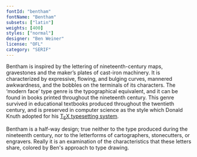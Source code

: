 ```yaml
---
fontId: "bentham"
fontName: "Bentham"
subsets: ["latin"]
weights: [400]
styles: ["normal"]
designer: "Ben Weiner"
license: "OFL"
category: "SERIF"
---
```


<p>
Bentham is inspired by the lettering of nineteenth-century maps, gravestones and the maker’s plates of cast-iron machinery. 
It is characterized by expressive, flowing, and bulging curves, mannered awkwardness, and the bobbles on the terminals of its characters. 
The ‘modern face’ type genre is the typographical equivalent, and it can be found in books printed throughout the nineteenth century. 
This genre survived in educational textbooks produced throughout the twentieth century, and is preserved in computer science as the style which Donald Knuth adopted for his <a href="http://www.tug.org/">T<sub>E</sub>X typesetting system</a>.
</p>
<p>
Bentham is a half-way design; 
true neither to the type produced during the nineteenth century, nor to the letterforms of cartographers, stonecutters, or engravers. 
Really it is an examination of the characteristics that these letters share, colored by Ben's approach to type drawing. 
</p>

